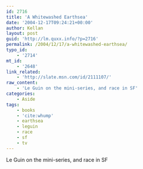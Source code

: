 ```yaml
---
id: 2716
title: 'A Whitewashed Earthsea'
date: '2004-12-17T09:24:21+00:00'
author: Kellan
layout: post
guid: 'http://lm.quxx.info/?p=2716'
permalink: /2004/12/17/a-whitewashed-earthsea/
typo_id:
    - '2714'
mt_id:
    - '2648'
link_related:
    - 'http://slate.msn.com/id/2111107/'
raw_content:
    - 'Le Guin on the mini-series, and race in SF'
categories:
    - Aside
tags:
    - books
    - 'cite:whump'
    - earthsea
    - leguin
    - race
    - sf
    - tv
---
```


Le Guin on the mini-series, and race in SF